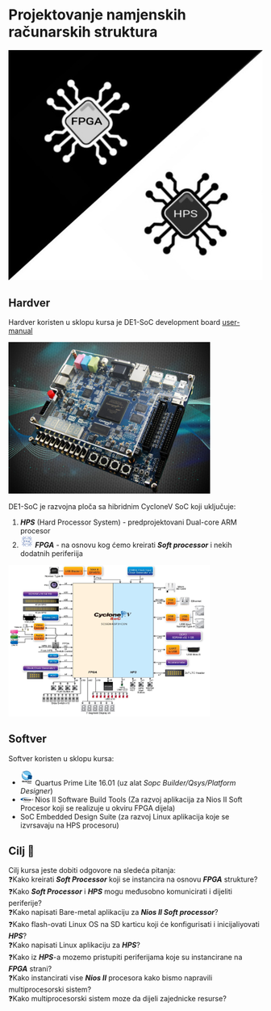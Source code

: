 # Projektovanje namjenskih računarskih struktura
<p align="left">
  <img src="/image/collage.jpg" alt="Description" style="max-width: 100%; height: auto;"/>
</p>

## Hardver
Hardver koristen u sklopu kursa je DE1-SoC development board [user-manual](https://www.terasic.com.tw/cgi-bin/page/archive.pl?Language=English&CategoryNo=167&No=836&PartNo=4#contents) </br>
<p align="left">
  <img src="/image/de1soc.png" alt="Alt text" width="400" height="300"/>
</p>

DE1-SoC je razvojna ploča sa hibridnim CycloneV SoC koji uključuje:
1. ***HPS*** (Hard Processor System) - predprojektovani Dual-core ARM procesor
2. <img src="/image/fpga" alt="icon" width="25"/> ***FPGA*** - na osnovu kog ćemo kreirati ***Soft processor*** i nekih dodatnih periferiija</br>
<p align="left">
  <img src="/image/cyclonev.png" alt="Alt text" width="400" height="300"/>
</p>

## Softver
Softver koristen u sklopu kursa:
-  <img src="/image/quartus" alt="icon" width="25"/> Quartus Prime Lite 16.01 (uz alat *Sopc Builder/Qsys/Platform Designer*)
-  <img src="/image/niosiiprocessor.png" alt="icon" width="25"/> Nios II Software Build Tools (Za razvoj aplikacija za Nios II Soft Procesor koji se realizuje u okviru FPGA dijela)
- SoC Embedded Design Suite (za razvoj Linux aplikacija koje se izvrsavaju na HPS procesoru)

## Cilj 🎯

Cilj kursa jeste dobiti odgovore na sledeća pitanja:</br>
   ❓Kako kreirati ***Soft Processor*** koji se instancira na osnovu ***FPGA*** strukture?</br>
   ❓Kako ***Soft Processor*** i ***HPS*** mogu međusobno komunicirati i dijeliti periferije?</br>
   ❓Kako napisati Bare-metal aplikaciju za ***Nios II Soft processor***?</br>
   ❓Kako flash-ovati Linux OS na SD karticu koji će konfigurisati i inicijaliyovati ***HPS***?</br>
   ❓Kako napisati Linux aplikaciju za ***HPS***?</br>
   ❓Kako iz ***HPS***-a mozemo pristupiti periferijama koje su instancirane na ***FPGA*** strani?</br>
   ❓Kako instancirati vise ***Nios II*** procesora kako bismo napravili multiprocesorski sistem?</br>
   ❓Kako multiprocesorski sistem moze da dijeli zajednicke resurse?</br>
